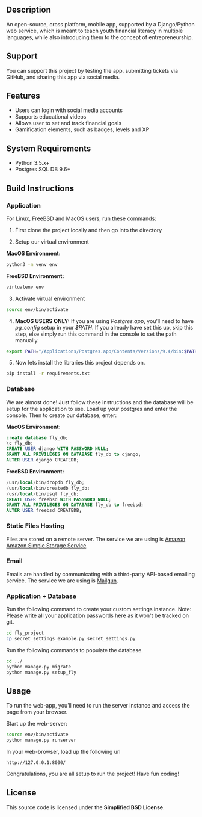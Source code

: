 
## Description
An open-source, cross platform, mobile app, supported by a Django/Python web service, which is meant to teach youth financial literacy in multiple languages, while also introducing them to the concept of entrepreneurship.

## Support
You can support this project by testing the app, submitting tickets via GitHub, and sharing this app via social media.

## Features
- Users can login with social media accounts
- Supports educational videos
- Allows user to set and track financial goals
- Gamification elements, such as badges, levels and XP

## System Requirements
* Python 3.5.x+
* Postgres SQL DB 9.6+


## Build Instructions
### Application
For Linux, FreeBSD and MacOS users, run these commands:

1. First clone the project locally and then go into the directory


2. Setup our virtual environment

  **MacOS Environment:**

  ```bash
  python3 -m venv env
  ```

  **FreeBSD Environment:**

  ```bash
  virtualenv env
  ```


3. Activate virtual environment

  ```bash
  source env/bin/activate
  ```


4. **MacOS USERS ONLY:** If you are using *Postgres.app*, you’ll need to have *pg_config* setup in your *$PATH*. If you already have set this up, skip this step, else simply run this command in the console to set the path manually.


  ```bash
  export PATH="/Applications/Postgres.app/Contents/Versions/9.4/bin:$PATH"
  ```


5. Now lets install the libraries this project depends on.

  ```bash
  pip install -r requirements.txt
  ```



### Database
We are almost done! Just follow these instructions and the database will be setup for the application to use. Load up your postgres and enter the console. Then to create our database, enter:

  **MacOS Environment:**

  ```sql
  create database fly_db;
  \c fly_db;
  CREATE USER django WITH PASSWORD NULL;
  GRANT ALL PRIVILEGES ON DATABASE fly_db to django;
  ALTER USER django CREATEDB;
  ```

  **FreeBSD Environment:**

  ```sql
  /usr/local/bin/dropdb fly_db;
  /usr/local/bin/createdb fly_db;
  /usr/local/bin/psql fly_db;
  CREATE USER freebsd WITH PASSWORD NULL;
  GRANT ALL PRIVILEGES ON DATABASE fly_db to freebsd;
  ALTER USER freebsd CREATEDB;
  ```



### Static Files Hosting
Files are stored on a remote server. The service we are using is [Amazon Amazon Simple Storage Service](https://aws.amazon.com/s3/).



### Email
Emails are handled by communicating with a third-party API-based emailing service. The service we are using is [Mailgun](http://www.mailgun.com).



### Application + Database
Run the following command to create your custom settings instance. Note: Please write all your application passwords here as it won't be tracked on git.

  ```bash
  cd fly_project
  cp secret_settings_example.py secret_settings.py
  ```


Run the following commands to populate the database.

  ```bash
  cd ../
  python manage.py migrate
  python manage.py setup_fly
  ```

## Usage
To run the web-app, you’ll need to run the server instance and access the page from your browser.

Start up the web-server:

  ```bash
  source env/bin/activate
  python manage.py runserver
  ```


In your web-browser, load up the following url
  ```
  http://127.0.0.1:8000/
  ```

Congratulations, you are all setup to run the project! Have fun coding!

## License
This source code is licensed under the **Simplified BSD License**.
